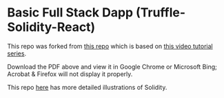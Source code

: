 # Basic Full Stack Dapp (Truffle-Solidity-React)
This repo was forked from [this repo](https://github.com/dappuniversity/starter_kit) which is based on [this video tutorial series](https://www.youtube.com/watch?v=lWk6iHhQTck&list=PLS5SEs8ZftgXDYtXZIhYBl18frMt2yWZW).

Download the PDF above and view it in Google Chrome or Microsoft Bing; Acrobat & Firefox will not display it properly.

This repo [here](https://github.com/Richard-Burd/solidity-sandbox) has more detailed illustrations of Solidity.
